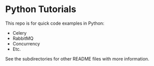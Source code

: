 # Python Tutorials

This repo is for quick code examples in Python:

- Celery
- RabbitMQ
- Concurrency
- Etc.

See the subdirectories for other README files with more information.
